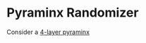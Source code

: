 # Pyraminx Randomizer

Consider a [4-layer pyraminx](https://ruwix.com/twisty-puzzles/pyraminx-triangle-rubiks-cube/master-pyraminx/)
